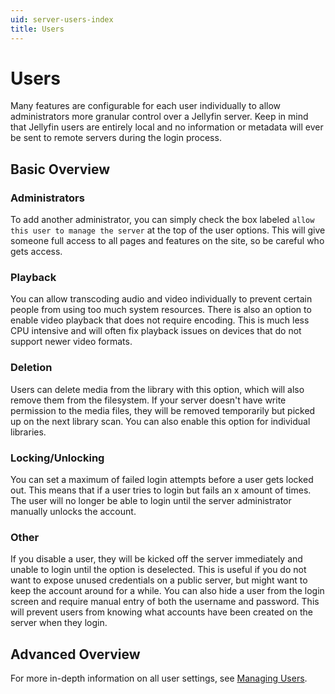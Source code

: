 ```yaml
---
uid: server-users-index
title: Users
---
```


# Users

Many features are configurable for each user individually to allow administrators more granular control over a Jellyfin server. Keep in mind that Jellyfin users are entirely local and no information or metadata will ever be sent to remote servers during the login process.

## Basic Overview

### Administrators

To add another administrator, you can simply check the box labeled `allow this user to manage the server` at the top of the user options. This will give someone full access to all pages and features on the site, so be careful who gets access.

### Playback

You can allow transcoding audio and video individually to prevent certain people from using too much system resources. There is also an option to enable video playback that does not require encoding. This is much less CPU intensive and will often fix playback issues on devices that do not support newer video formats.

### Deletion

Users can delete media from the library with this option, which will also remove them from the filesystem. If your server doesn't have write permission to the media files, they will be removed temporarily but picked up on the next library scan. You can also enable this option for individual libraries.

### Locking/Unlocking

You can set a maximum of failed login attempts before a user gets locked out. This means that if a user tries to login but fails an x amount of times. The user will no longer be able to login until the server administrator manually unlocks the account.

### Other

If you disable a user, they will be kicked off the server immediately and unable to login until the option is deselected. This is useful if you do not want to expose unused credentials on a public server, but might want to keep the account around for a while. You can also hide a user from the login screen and require manual entry of both the username and password. This will prevent users from knowing what accounts have been created on the server when they login.

## Advanced Overview

For more in-depth information on all user settings, see [Managing Users](/docs/general/server/users/adding-managing-users).
